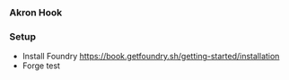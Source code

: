 ### Akron Hook

### Setup

- Install Foundry https://book.getfoundry.sh/getting-started/installation
- Forge test
